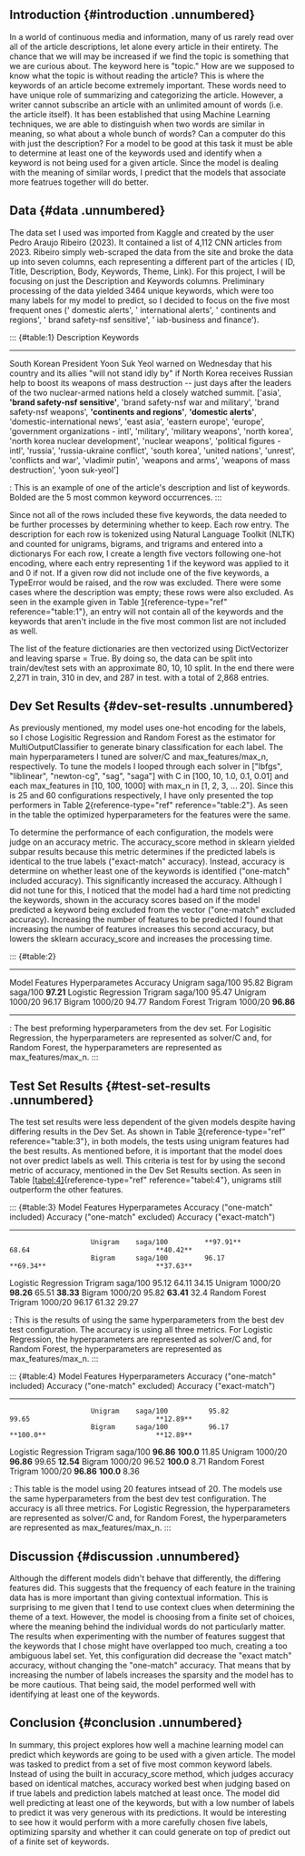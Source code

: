 ## Introduction {#introduction .unnumbered}

In a world of continuous media and information, many of us rarely read
over all of the article descriptions, let alone every article in their
entirety. The chance that we will may be increased if we find the topic
is something that we are curious about. The keyword here is \"topic.\"
How are we supposed to know what the topic is without reading the
article? This is where the keywords of an article become extremely
important. These words need to have unique role of summarizing and
categorizing the article. However, a writer cannot subscribe an article
with an unlimited amount of words (i.e. the article itself). It has been
established that using Machine Learning techniques, we are able to
distinguish when two words are similar in meaning, so what about a whole
bunch of words? Can a computer do this with just the description? For a
model to be good at this task it must be able to determine at least one
of the keywords used and identify when a keyword is not being used for a
given article. Since the model is dealing with the meaning of similar
words, I predict that the models that associate more featrues together
will do better.

## Data {#data .unnumbered}

The data set I used was imported from Kaggle and created by the user
Pedro Araujo Ribeiro (2023). It contained a list of 4,112 CNN articles
from 2023. Ribeiro simply web-scraped the data from the site and broke
the data up into seven columns, each representing a different part of
the articles ( ID, Title, Description, Body, Keywords, Theme, Link). For
this project, I will be focusing on just the Description and Keywords
columns. Preliminary processing of the data yielded 3464 unique
keywords, which were too many labels for my model to predict, so I
decided to focus on the five most frequent ones (' domestic alerts', '
international alerts', ' continents and regions', ' brand safety-nsf
sensitive', ' iab-business and finance').

::: {#table:1}
  Description                                                                                                                                                                                                                                                                                      Keywords
  ------------------------------------------------------------------------------------------------------------------------------------------------------------------------------------------------------------------------------------------------------------------------------------------------ -----------------------------------------------------------------------------------------------------------------------------------------------------------------------------------------------------------------------------------------------------------------------------------------------------------------------------------------------------------------------------------------------------------------------------------------------------------------------------------------------------------------------------------------------------------------------------------------------------------
  South Korean President Yoon Suk Yeol warned on Wednesday that his country and its allies "will not stand idly by" if North Korea receives Russian help to boost its weapons of mass destruction -- just days after the leaders of the two nuclear-armed nations held a closely watched summit.   \['asia', **'brand safety-nsf sensitive'**, 'brand safety-nsf war and military', 'brand safety-nsf weapons', **'continents and regions'**, **'domestic alerts'**, 'domestic-international news', 'east asia', 'eastern europe', 'europe', 'government organizations - intl', 'military', 'military weapons', 'north korea', 'north korea nuclear development', 'nuclear weapons', 'political figures - intl', 'russia', 'russia-ukraine conflict', 'south korea', 'united nations', 'unrest', 'conflicts and war', 'vladimir putin', 'weapons and arms', 'weapons of mass destruction', 'yoon suk-yeol'\]

  : This is an example of one of the article's description and list of
  keywords. Bolded are the 5 most common keyword occurrences.
:::

Since not all of the rows included these five keywords, the data needed
to be further processes by determining whether to keep. Each row entry.
The description for each row is tokenized using Natural Language Toolkit
(NLTK) and counted for unigrams, bigrams, and trigrams and entered into
a dictionarys For each row, I create a length five vectors following
one-hot encoding, where each entry representing 1 if the keyword was
applied to it and 0 if not. If a given row did not include one of the
five keywords, a TypeError would be raised, and the row was excluded.
There were some cases where the description was empty; these rows were
also excluded. As seen in the example given in Table
[1](#table:1){reference-type="ref" reference="table:1"}, an entry will
not contain all of the keywords and the keywords that aren't include in
the five most common list are not included as well.

The list of the feature dictionaries are then vectorized using
DictVectorizer and leaving sparse = True. By doing so, the data can be
split into train/dev/test sets with an approximate 80, 10, 10 split. In
the end there were 2,271 in train, 310 in dev, and 287 in test. with a
total of 2,868 entries.

## Dev Set Results {#dev-set-results .unnumbered}

As previously mentioned, my model uses one-hot encoding for the labels,
so I chose Logisitic Regression and Random Forest as the estimator for
MultiOutputClassifier to generate binary classification for each label.
The main hyperparameters I tuned are solver/C and max_features/max_n,
respectively. To tune the models I looped through each solver in
\[\"lbfgs\", \"liblinear\", \"newton-cg\", \"sag\", \"saga\"\] with C in
\[100, 10, 1.0, 0.1, 0.01\] and each max_features in \[10, 100, 1000\]
with max_n in \[1, 2, 3, \... 20\]. Since this is 25 and 60
configurations respectively, I have only presented the top performers in
Table [2](#table:2){reference-type="ref" reference="table:2"}. As seen
in the table the optimized hyperparameters for the features were the
same.

To determine the performance of each configuration, the models were
judge on an accuracy metric. The accuracy_score method in sklearn
yielded subpar results because this metric determines if the predicted
labels is identical to the true labels (\"exact-match\" accuracy).
Instead, accuracy is determine on whether least one of the keywords is
identified (\"one-match\" included accuracy). This significantly
increased the accuracy. Although I did not tune for this, I noticed that
the model had a hard time not predicting the keywords, shown in the
accuracy scores based on if the model predicted a keyword being excluded
from the vector (\"one-match\" excluded accuracy). Increasing the number
of features to be predicted I found that increasing the number of
features increases this second accuracy, but lowers the sklearn
accuracy_score and increases the processing time.

::: {#table:2}
  --------------------- ---------- ---------------- -----------
  Model                 Features   Hyperparametes   Accuracy
                        Unigram    saga/100         95.82
                        Bigram     saga/100         **97.21**
  Logistic Regression   Trigram    saga/100         95.47
                        Unigram    1000/20          96.17
                        Bigram     1000/20          94.77
  Random Forest         Trigram    1000/20          **96.86**
  --------------------- ---------- ---------------- -----------

  : The best preforming hyperparameters from the dev set. For Logisitic
  Regression, the hyperparameters are represented as solver/C and, for
  Random Forest, the hyperparameters are represented as
  max_features/max_n.
:::

## Test Set Results {#test-set-results .unnumbered}

The test set results were less dependent of the given models despite
having differing results in the Dev Set. As shown in Table
[3](#table:3){reference-type="ref" reference="table:3"}, in both models,
the tests using unigram features had the best results. As mentioned
before, it is important that the model does not over predict labels as
well. This criteria is test for by using the second metric of accuracy,
mentioned in the Dev Set Results section. As seen in Table
[\[tabel:4\]](#tabel:4){reference-type="ref" reference="tabel:4"},
unigrams still outperform the other features.

::: {#table:3}
  Model                 Features   Hyperparametes   Accuracy (\"one-match\" included)   Accuracy (\"one-match\" excluded)   Accuracy (\"exact-match\")
  --------------------- ---------- ---------------- ----------------------------------- ----------------------------------- -----------------------------
                        Unigram    saga/100         **97.91**                           68.64                               **40.42**
                        Bigram     saga/100         96.17                               **69.34**                           **37.63**
  Logistic Regression   Trigram    saga/100         95.12                               64.11                               34.15
                        Unigram    1000/20          **98.26**                           65.51                               **38.33**
                        Bigram     1000/20          95.82                               **63.41**                           32.4
  Random Forest         Trigram    1000/20          96.17                               61.32                               29.27

  : This is the results of using the same hyperparameters from the best
  dev test configuration. The accuracy is using all three metrics. For
  Logistic Regression, the hyperparameters are represented as solver/C
  and, for Random Forest, the hyperparameters are represented as
  max_features/max_n.
:::

::: {#table:4}
  Model                 Features   Hyperparameters   Accuracy (\"one-match\" included)   Accuracy (\"one-match\" excluded)   Accuracy (\"exact-match\")
  --------------------- ---------- ----------------- ----------------------------------- ----------------------------------- ----------------------------
                        Unigram    saga/100          95.82                               99.65                               **12.89**
                        Bigram     saga/100          96.17                               **100.0**                           **12.89**
  Logistic Regression   Trigram    saga/100          **96.86**                           **100.0**                           11.85
                        Unigram    1000/20           **96.86**                           99.65                               **12.54**
                        Bigram     1000/20           96.52                               **100.0**                           8.71
  Random Forest         Trigram    1000/20           **96.86**                           **100.0**                           8.36

  : This table is the model using 20 features intsead of 20. The models
  use the same hyperparameters from the best dev test configuration. The
  accuracy is all three metrics. For Logistic Regression, the
  hyperparameters are represented as solver/C and, for Random Forest,
  the hyperparameters are represented as max_features/max_n.
:::

## Discussion {#discussion .unnumbered}

Although the different models didn't behave that differently, the
differing features did. This suggests that the frequency of each feature
in the training data has is more important than giving contextual
information. This is surprising to me given that I tend to use context
clues when determining the theme of a text. However, the model is
choosing from a finite set of choices, where the meaning behind the
individual words do not particularly matter. The results when
experimenting with the number of features suggest that the keywords that
I chose might have overlapped too much, creating a too ambiguous label
set. Yet, this configuration did decrease the \"exact match\" accuracy,
without changing the \"one-match\" accuracy. That means that by
increasing the number of labels increases the sparsity and the model has
to be more cautious. That being said, the model performed well with
identifying at least one of the keywords.

## Conclusion {#conclusion .unnumbered}

In summary, this project explores how well a machine learning model can
predict which keywords are going to be used with a given article. The
model was tasked to predict from a set of five most common keyword
labels. Instead of using the built in accuracy_score method, which
judges accuracy based on identical matches, accuracy worked best when
judging based on if true labels and prediction labels matched at least
once. The model did well predicting at least one of the keywords, but
with a low number of labels to predict it was very generous with its
predictions. It would be interesting to see how it would perform with a
more carefully chosen five labels, optimizing sparsity and whether it
can could generate on top of predict out of a finite set of keywords.
